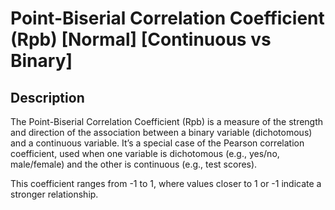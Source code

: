 # Point-Biserial Correlation Coefficient (Rpb) [Normal] [Continuous vs Binary]

## Description

The Point-Biserial Correlation Coefficient (Rpb) is a measure of the strength and direction of the association between a binary variable (dichotomous) and a continuous variable. It’s a special case of the Pearson correlation coefficient, used when one variable is dichotomous (e.g., yes/no, male/female) and the other is continuous (e.g., test scores).

This coefficient ranges from -1 to 1, where values closer to 1 or -1 indicate a stronger relationship.
